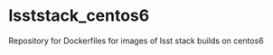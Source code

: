 lsststack_centos6
=================

Repository for Dockerfiles for images of lsst stack builds on centos6
